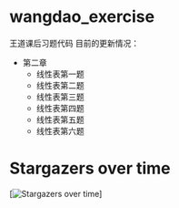 # wangdao_exercise
王道课后习题代码
目前的更新情况：
* 第二章
	* 线性表第一题
	* 线性表第二题
	* 线性表第三题
	* 线性表第四题
	* 线性表第五题
	* 线性表第六题

# Stargazers over time
[![Stargazers over time]()]